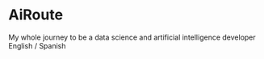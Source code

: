 # AiRoute
My whole journey to be a data science and artificial intelligence developer
English / Spanish 
